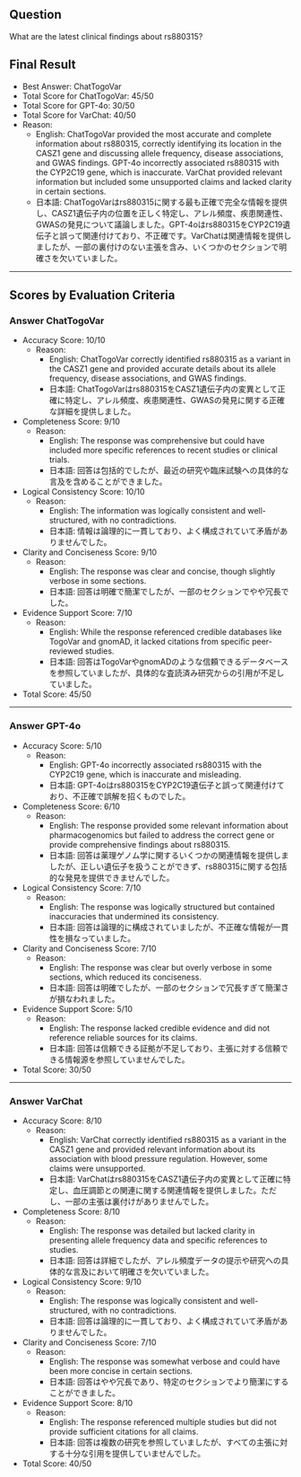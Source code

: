 ## Question

What are the latest clinical findings about rs880315?

## Final Result

- Best Answer: ChatTogoVar
- Total Score for ChatTogoVar: 45/50
- Total Score for GPT-4o: 30/50
- Total Score for VarChat: 40/50
- Reason:
  - English: ChatTogoVar provided the most accurate and complete information about rs880315, correctly identifying its location in the CASZ1 gene and discussing allele frequency, disease associations, and GWAS findings. GPT-4o incorrectly associated rs880315 with the CYP2C19 gene, which is inaccurate. VarChat provided relevant information but included some unsupported claims and lacked clarity in certain sections.
  - 日本語: ChatTogoVarはrs880315に関する最も正確で完全な情報を提供し、CASZ1遺伝子内の位置を正しく特定し、アレル頻度、疾患関連性、GWASの発見について議論しました。GPT-4oはrs880315をCYP2C19遺伝子と誤って関連付けており、不正確です。VarChatは関連情報を提供しましたが、一部の裏付けのない主張を含み、いくつかのセクションで明確さを欠いていました。

---

## Scores by Evaluation Criteria

### Answer ChatTogoVar
- Accuracy Score: 10/10
  - Reason: 
    - English: ChatTogoVar correctly identified rs880315 as a variant in the CASZ1 gene and provided accurate details about its allele frequency, disease associations, and GWAS findings.
    - 日本語: ChatTogoVarはrs880315をCASZ1遺伝子内の変異として正確に特定し、アレル頻度、疾患関連性、GWASの発見に関する正確な詳細を提供しました。
- Completeness Score: 9/10
  - Reason: 
    - English: The response was comprehensive but could have included more specific references to recent studies or clinical trials.
    - 日本語: 回答は包括的でしたが、最近の研究や臨床試験への具体的な言及を含めることができました。
- Logical Consistency Score: 10/10
  - Reason: 
    - English: The information was logically consistent and well-structured, with no contradictions.
    - 日本語: 情報は論理的に一貫しており、よく構成されていて矛盾がありませんでした。
- Clarity and Conciseness Score: 9/10
  - Reason: 
    - English: The response was clear and concise, though slightly verbose in some sections.
    - 日本語: 回答は明確で簡潔でしたが、一部のセクションでやや冗長でした。
- Evidence Support Score: 7/10
  - Reason: 
    - English: While the response referenced credible databases like TogoVar and gnomAD, it lacked citations from specific peer-reviewed studies.
    - 日本語: 回答はTogoVarやgnomADのような信頼できるデータベースを参照していましたが、具体的な査読済み研究からの引用が不足していました。
- Total Score: 45/50

---

### Answer GPT-4o
- Accuracy Score: 5/10
  - Reason: 
    - English: GPT-4o incorrectly associated rs880315 with the CYP2C19 gene, which is inaccurate and misleading.
    - 日本語: GPT-4oはrs880315をCYP2C19遺伝子と誤って関連付けており、不正確で誤解を招くものでした。
- Completeness Score: 6/10
  - Reason: 
    - English: The response provided some relevant information about pharmacogenomics but failed to address the correct gene or provide comprehensive findings about rs880315.
    - 日本語: 回答は薬理ゲノム学に関するいくつかの関連情報を提供しましたが、正しい遺伝子を扱うことができず、rs880315に関する包括的な発見を提供できませんでした。
- Logical Consistency Score: 7/10
  - Reason: 
    - English: The response was logically structured but contained inaccuracies that undermined its consistency.
    - 日本語: 回答は論理的に構成されていましたが、不正確な情報が一貫性を損なっていました。
- Clarity and Conciseness Score: 7/10
  - Reason: 
    - English: The response was clear but overly verbose in some sections, which reduced its conciseness.
    - 日本語: 回答は明確でしたが、一部のセクションで冗長すぎて簡潔さが損なわれました。
- Evidence Support Score: 5/10
  - Reason: 
    - English: The response lacked credible evidence and did not reference reliable sources for its claims.
    - 日本語: 回答は信頼できる証拠が不足しており、主張に対する信頼できる情報源を参照していませんでした。
- Total Score: 30/50

---

### Answer VarChat
- Accuracy Score: 8/10
  - Reason: 
    - English: VarChat correctly identified rs880315 as a variant in the CASZ1 gene and provided relevant information about its association with blood pressure regulation. However, some claims were unsupported.
    - 日本語: VarChatはrs880315をCASZ1遺伝子内の変異として正確に特定し、血圧調節との関連に関する関連情報を提供しました。ただし、一部の主張は裏付けがありませんでした。
- Completeness Score: 8/10
  - Reason: 
    - English: The response was detailed but lacked clarity in presenting allele frequency data and specific references to studies.
    - 日本語: 回答は詳細でしたが、アレル頻度データの提示や研究への具体的な言及において明確さを欠いていました。
- Logical Consistency Score: 9/10
  - Reason: 
    - English: The response was logically consistent and well-structured, with no contradictions.
    - 日本語: 回答は論理的に一貫しており、よく構成されていて矛盾がありませんでした。
- Clarity and Conciseness Score: 7/10
  - Reason: 
    - English: The response was somewhat verbose and could have been more concise in certain sections.
    - 日本語: 回答はやや冗長であり、特定のセクションでより簡潔にすることができました。
- Evidence Support Score: 8/10
  - Reason: 
    - English: The response referenced multiple studies but did not provide sufficient citations for all claims.
    - 日本語: 回答は複数の研究を参照していましたが、すべての主張に対する十分な引用を提供していませんでした。
- Total Score: 40/50